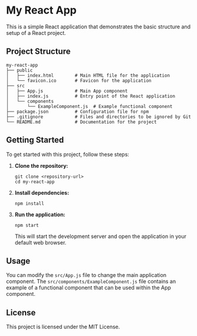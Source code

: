 # My React App

This is a simple React application that demonstrates the basic structure and setup of a React project.

## Project Structure

```
my-react-app
├── public
│   ├── index.html        # Main HTML file for the application
│   └── favicon.ico       # Favicon for the application
├── src
│   ├── App.js            # Main App component
│   ├── index.js          # Entry point of the React application
│   └── components
│       └── ExampleComponent.js  # Example functional component
├── package.json          # Configuration file for npm
├── .gitignore            # Files and directories to be ignored by Git
└── README.md             # Documentation for the project
```

## Getting Started

To get started with this project, follow these steps:

1. **Clone the repository:**

   ```
   git clone <repository-url>
   cd my-react-app
   ```

2. **Install dependencies:**

   ```
   npm install
   ```

3. **Run the application:**

   ```
   npm start
   ```

   This will start the development server and open the application in your default web browser.

## Usage

You can modify the `src/App.js` file to change the main application component. The `src/components/ExampleComponent.js` file contains an example of a functional component that can be used within the App component.

## License

This project is licensed under the MIT License.